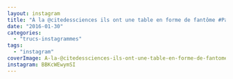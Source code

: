 ```yaml
---
layout: instagram
title: "À la @citedessciences ils ont une table en forme de fantôme #Pacman"
date: "2016-01-30"
categories: 
  - "trucs-instagrammes"
tags: 
  - "instagram"
coverImage: A-la-@citedessciences-ils-ont-une-table-en-forme-de-fantome-oneforpacman.jpg
instagram: BBKcWEwymSI
---
```

